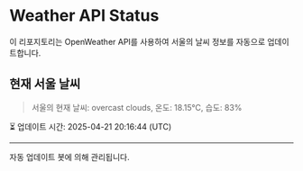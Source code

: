 
# Weather API Status

이 리포지토리는 OpenWeather API를 사용하여 서울의 날씨 정보를 자동으로 업데이트합니다.

## 현재 서울 날씨
> 서울의 현재 날씨: overcast clouds, 온도: 18.15°C, 습도: 83%

⏳ 업데이트 시간: 2025-04-21 20:16:44 (UTC)

---
자동 업데이트 봇에 의해 관리됩니다.
